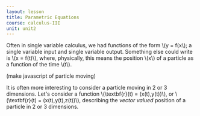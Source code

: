 ```yaml
---
layout: lesson
title: Parametric Equations
course: calculus-III
unit: unit2
---
```


Often in single variable calculus, we had functions of the form \\(y = f(x\\); a single variable input and single variable output. Something else could write is \\(x = f(t)\\), where, physically, this means the position \\(x\\) of a particle as a function of the time \\(t\\). 

(make javascript of particle moving)

It is often more interesting to consider a particle moving in 2 or 3 dimensions. Let's consider a function \\(\textbf{r}(t) = (x(t),y(t))\\), or \\(\textbf{r}(t) = (x(t),y(t),z(t))\\), describing the *vector valued* position of a particle in 2 or 3 dimensions. 



